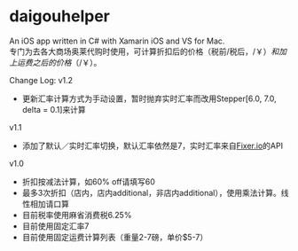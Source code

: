 # daigouhelper
An iOS app written in C# with Xamarin iOS and VS for Mac.    
专门为去各大商场奥莱代购时使用，可计算折扣后的价格（税前/税后，$/￥）和加上运费之后的价格（$/￥）。

Change Log:
v1.2
- 更新汇率计算方式为手动设置，暂时抛弃实时汇率而改用Stepper[6.0, 7.0, delta = 0.1]来计算

v1.1
- 添加了默认／实时汇率切换，默认汇率依然是7，实时汇率来自[Fixer.io](http://fixer.io/)的API

v1.0    
- 折扣按减法计算，如60% off请填写60    
- 最多3次折扣（店内，店内additional，非店内additional），使用乘法计算。线性相加请口算
- 目前税率使用麻省消费税6.25%    
- 目前使用固定汇率7    
- 目前使用固定运费计算列表（重量2-7磅，单价$5-7）

